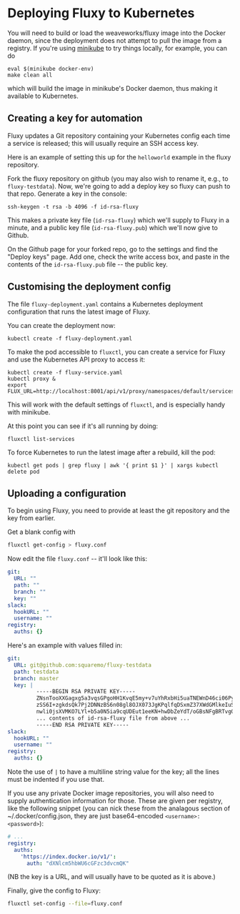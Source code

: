# Deploying Fluxy to Kubernetes

You will need to build or load the weaveworks/fluxy image into the Docker daemon,
 since the deployment does not attempt to pull the image from a registry.
If you're using [minikube](https://github.com/kubernetes/minikube) to try things locally,
 for example, you can do

```
eval $(minikube docker-env)
make clean all
```

which will build the image in minikube's Docker daemon, thus making it
available to Kubernetes.

## Creating a key for automation

Fluxy updates a Git repository containing your Kubernetes config each
time a service is released; this will usually require an SSH access
key.

Here is an example of setting this up for the `helloworld` example in
the fluxy repository.

Fork the fluxy repository on github (you may also wish to rename it,
e.g., to `fluxy-testdata`). Now, we're going to add a deploy key so
fluxy can push to that repo. Generate a key in the console:

```
ssh-keygen -t rsa -b 4096 -f id-rsa-fluxy
```

This makes a private key file (`id-rsa-fluxy`) which we'll supply to
Fluxy in a minute, and a public key file (`id-rsa-fluxy.pub`) which
we'll now give to Github.

On the Github page for your forked repo, go to the settings and find
the "Deploy keys" page. Add one, check the write access box, and paste
in the contents of the `id-rsa-fluxy.pub` file -- the public key.

## Customising the deployment config

The file `fluxy-deployment.yaml` contains a Kubernetes deployment
configuration that runs the latest image of Fluxy.

You can create the deployment now:

```
kubectl create -f fluxy-deployment.yaml
```

To make the pod accessible to `fluxctl`, you can create a service for
Fluxy and use the Kubernetes API proxy to access it:

```
kubectl create -f fluxy-service.yaml
kubectl proxy &
export FLUX_URL=http://localhost:8001/api/v1/proxy/namespaces/default/services/fluxy
```

This will work with the default settings of `fluxctl`, and is
especially handy with minikube.

At this point you can see if it's all running by doing:

```
fluxctl list-services
```

To force Kubernetes to run the latest image after a rebuild, kill the pod:

```
kubectl get pods | grep fluxy | awk '{ print $1 }' | xargs kubectl delete pod
```

## Uploading a configuration

To begin using Fluxy, you need to provide at least the git repository
and the key from earlier.

Get a blank config with

```sh
fluxctl get-config > fluxy.conf
```

Now edit the file `fluxy.conf` -- it'll look like this:

```yaml
git:
  URL: ""
  path: ""
  branch: ""
  key: ""
slack:
  hookURL: ""
  username: ""
registry:
  auths: {}
```

Here's an example with values filled in:

```yaml
git:
  URL: git@github.com:squaremo/fluxy-testdata
  path: testdata
  branch: master
  key: |
         -----BEGIN RSA PRIVATE KEY-----
         ZNsnTooXXGagxg5a3vqsGPgoHH1KvqE5my+v7uYhRxbHi5uaTNEWnD46ci06PyBz
         zSS6I+zgkdsQk7Pj2DNNzBS6n08gl8OJX073JgKPqlfqDSxmZ37XWdGMlkeIuS21
         nwli0jsXVMKO7LYl+b5a0N5ia9cqUDEut1eeKN+hwDbZeYdT/oGBsNFgBRTvgQhK
         ... contents of id-rsa-fluxy file from above ...
         -----END RSA PRIVATE KEY-----
slack:
  hookURL: ""
  username: ""
registry:
  auths: {}
```

Note the use of `|` to have a multiline string value for the key; all
the lines must be indented if you use that.

If you use any private Docker image repositories, you will also need
to supply authentication information for those. These are given per
registry, like the following snippet (you can nick these from the
analagous section of ~/.docker/config.json, they are just
base64-encoded `<username>:<password>`):

```yaml
# ...
registry:
  auths:
    'https://index.docker.io/v1/':
      auth: "dXNlcm5hbWU6cGFzc3dvcmQK"
```

(NB the key is a URL, and will usually have to be quoted as it is above.)

Finally, give the config to Fluxy:

```sh
fluxctl set-config --file=fluxy.conf
```

